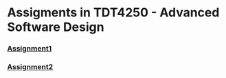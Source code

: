 # Assigments in TDT4250 - Advanced Software Design

### [Assignment1](assignment1/)

### [Assignment2](assignment2/)
